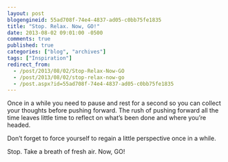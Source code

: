 ```yaml
---
layout: post
blogengineid: 55ad708f-74e4-4837-ad05-c0bb75fe1835
title: "Stop. Relax. Now, GO!"
date: 2013-08-02 09:01:00 -0500
comments: true
published: true
categories: ["blog", "archives"]
tags: ["Inspiration"]
redirect_from: 
  - /post/2013/08/02/Stop-Relax-Now-GO
  - /post/2013/08/02/stop-relax-now-go
  - /post.aspx?id=55ad708f-74e4-4837-ad05-c0bb75fe1835
---
```

<!-- more -->
<p>Once in a while you need to pause and rest for a second so you can collect your thoughts before pushing forward. The rush of pushing forward all the time leaves little time to reflect on what&rsquo;s been done and where you&rsquo;re headed.</p>
<p>Don&rsquo;t forget to force yourself to regain a little perspective once in a while.</p>
<p>Stop. Take a breath of fresh air. Now, GO!</p>
